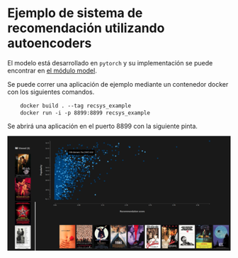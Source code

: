 # Ejemplo de sistema de recomendación utilizando autoencoders

El modelo está desarrollado en `pytorch` y su implementación se puede encontrar
en [el módulo model](model).

Se puede correr una aplicación de ejemplo mediante un contenedor docker con
los siguientes comandos.

```
    docker build . --tag recsys_example
    docker run -i -p 8899:8899 recsys_example
```

Se abrirá una aplicación en el puerto 8899 con la siguiente pinta.

![](static/screen_cap.png)

